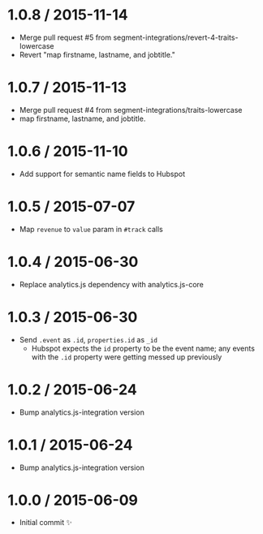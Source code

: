 
1.0.8 / 2015-11-14
==================

  * Merge pull request #5 from segment-integrations/revert-4-traits-lowercase
  * Revert "map firstname, lastname, and jobtitle."

1.0.7 / 2015-11-13
==================

  * Merge pull request #4 from segment-integrations/traits-lowercase
  * map firstname, lastname, and jobtitle.

1.0.6 / 2015-11-10
==================

  * Add support for semantic name fields to Hubspot

1.0.5 / 2015-07-07
==================

  * Map `revenue` to `value` param in `#track` calls

1.0.4 / 2015-06-30
==================

  * Replace analytics.js dependency with analytics.js-core

1.0.3 / 2015-06-30
==================

  * Send `.event` as `.id`, `properties.id` as `_id`
    * Hubspot expects the `id` property to be the event name; any events with the `.id` property were getting messed up previously

1.0.2 / 2015-06-24
==================

  * Bump analytics.js-integration version

1.0.1 / 2015-06-24
==================

  * Bump analytics.js-integration version

1.0.0 / 2015-06-09
==================

  * Initial commit :sparkles:
